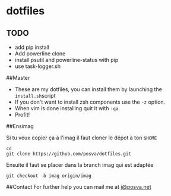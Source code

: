 dotfiles
========

## TODO

* add pip install
* Add powerline clone
* install psutil and powerline-status with pip
* use task-logger.sh

##Master

* These are my dotfiles, you can install them by launching the `install.sh`script
* If you don't want to install zsh components use the `-z` option.
* When vim is done installing quit it with `:qa`.
* Profit!

##Ensimag

Si tu veux copier ça à l'imag il faut cloner le dépot à ton `$HOME`

```
cd
git clone https://github.com/posva/dotfiles.git
```

Ensuite il faut se placer dans la branch imag qui est adaptée

```
git checkout -b imag origin/imag
```

##Contact
For further help you can mail me at i@posva.net
